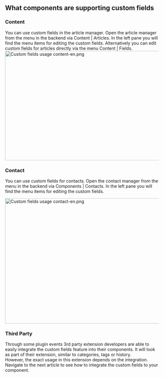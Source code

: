 <!-- Filename: J3.x:Adding_custom_fields/What_components_are_supporting_custom_fields / Display title: Adding custom fields/What components are supporting custom fields -->

## What components are supporting custom fields

### Content

You can use custom fields in the article manager. Open the article
manager from the menu in the backend via Content \| Articles. In the
left pane you will find the menu items for editing the custom fields.
Alternatively you can edit custom fields for articles directly via the
menu Content \| Fields. <img
src="https://docs.joomla.org/images/thumb/b/b4/Custom_fields_usage_content-en.png/700px-Custom_fields_usage_content-en.png"
decoding="async"
srcset="https://docs.joomla.org/images/thumb/b/b4/Custom_fields_usage_content-en.png/1050px-Custom_fields_usage_content-en.png 1.5x, https://docs.joomla.org/images/b/b4/Custom_fields_usage_content-en.png 2x"
data-file-width="1291" data-file-height="661" width="700" height="358"
alt="Custom fields usage content-en.png" />

### Contact

You can use custom fields for contacts. Open the contact manager from
the menu in the backend via Components \| Contacts. In the left pane you
will find the menu items for editing the custom fields.  

<img
src="https://docs.joomla.org/images/thumb/9/97/Custom_fields_usage_contact-en.png/800px-Custom_fields_usage_contact-en.png"
decoding="async"
srcset="https://docs.joomla.org/images/thumb/9/97/Custom_fields_usage_contact-en.png/1200px-Custom_fields_usage_contact-en.png 1.5x, https://docs.joomla.org/images/9/97/Custom_fields_usage_contact-en.png 2x"
data-file-width="1291" data-file-height="661" width="800" height="410"
alt="Custom fields usage contact-en.png" />

### Third Party

Through some plugin events 3rd party extension developers are able to
easily integrate the custom fields feature into their components. It
will look as part of their extension, similar to categories, tags or
history.  
However, the exact usage in this extension depends on the integration.
Navigate to the next article to see how to integrate the custom fields
to your component.
